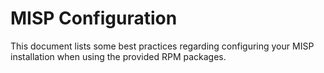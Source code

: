 # MISP Configuration

This document lists some best practices regarding configuring your MISP installation when using the provided RPM packages.
